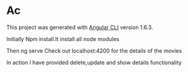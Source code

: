 # Ac

This project was generated with [Angular CLI](https://github.com/angular/angular-cli) version 1.6.3.

Initially Npm install.It install all node modules
 
Then ng serve 
Check out localhost:4200 for the details of the movies

In action I have provided delete,update and show details functionality
